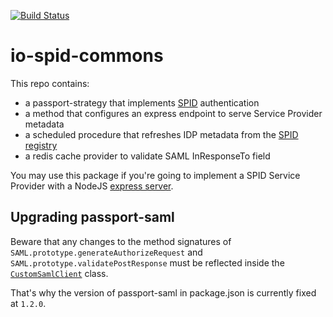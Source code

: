 [![Build Status](https://dev.azure.com/pagopa-io/io-spid-commons/_apis/build/status/pagopa.io-spid-commons.code-review?branchName=176013578-refactor-pipeline)](https://dev.azure.com/pagopa-io/io-spid-commons/_build/latest?definitionId=99&branchName=176013578-refactor-pipeline)
# io-spid-commons

This repo contains:

- a passport-strategy that implements [SPID](https://www.spid.gov.it)
  authentication
- a method that configures an express endpoint to serve Service Provider
  metadata
- a scheduled procedure that refreshes IDP metadata from the [SPID
  registry](https://registry.spid.gov.it)
- a redis cache provider to validate SAML InResponseTo field

You may use this package if you're going to implement a SPID Service Provider
with a NodeJS [express server](https://expressjs.com).

## Upgrading passport-saml

Beware that any changes to the method signatures of
`SAML.prototype.generateAuthorizeRequest` and
`SAML.prototype.validatePostResponse` must be reflected inside the
[`CustomSamlClient`](./strategy/saml_client.ts) class.

That's why the version of passport-saml in package.json is currently fixed at
`1.2.0`.
